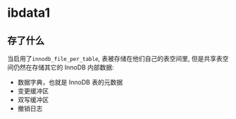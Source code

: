 # ibdata1

## 存了什么

当启用了`innodb_file_per_table`, 表被存储在他们自己的表空间里, 但是共享表空间仍然在存储其它的 InnoDB 内部数据:

* 数据字典，也就是 InnoDB 表的元数据
* 变更缓冲区
* 双写缓冲区
* 撤销日志
